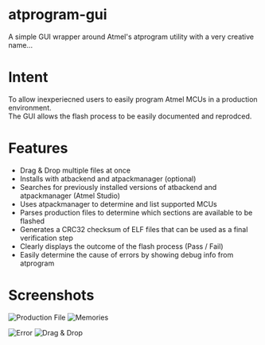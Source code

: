 # atprogram-gui
A simple GUI wrapper around Atmel's atprogram utility with a very creative name...

# Intent
To allow inexperiecned users to easily program Atmel MCUs in a production environment. \
The GUI allows the flash process to be easily documented and reprodced.

# Features
* Drag & Drop multiple files at once
* Installs with atbackend and atpackmanager (optional)
* Searches for previously installed versions of atbackend and atpackmanager (Atmel Studio)
* Uses atpackmanager to determine and list supported MCUs
* Parses production files to determine which sections are available to be flashed
* Generates a CRC32 checksum of ELF files that can be used as a final verification step
* Clearly displays the outcome of the flash process (Pass / Fail)
* Easily determine the cause of errors by showing debug info from atprogram

# Screenshots

![Production File](https://user-images.githubusercontent.com/37219631/61396684-3c324900-a896-11e9-957f-49ccfaa86030.jpg)
![Memories](https://user-images.githubusercontent.com/37219631/61396679-39375880-a896-11e9-9439-e56e7a815f18.jpg)

![Error](https://user-images.githubusercontent.com/37219631/61401134-c92dd000-a89f-11e9-91a3-3e6deda15afd.jpg)
![Drag & Drop](https://user-images.githubusercontent.com/37219631/61401246-d945af80-a89f-11e9-977d-7e131ee90b02.gif)
